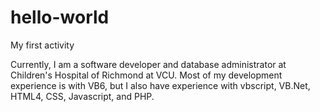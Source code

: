 # hello-world
My first activity

Currently, I am a software developer and database administrator at Children's Hospital of Richmond at VCU.
Most of my development experience is with VB6, but I also have experience with vbscript, VB.Net, HTML4,
CSS, Javascript, and PHP.

